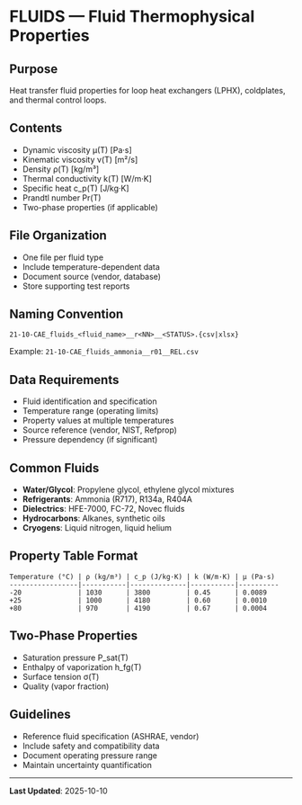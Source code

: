 # FLUIDS — Fluid Thermophysical Properties

## Purpose
Heat transfer fluid properties for loop heat exchangers (LPHX), coldplates, and thermal control loops.

## Contents
- Dynamic viscosity µ(T) [Pa·s]
- Kinematic viscosity ν(T) [m²/s]
- Density ρ(T) [kg/m³]
- Thermal conductivity k(T) [W/m·K]
- Specific heat c_p(T) [J/kg·K]
- Prandtl number Pr(T)
- Two-phase properties (if applicable)

## File Organization
- One file per fluid type
- Include temperature-dependent data
- Document source (vendor, database)
- Store supporting test reports

## Naming Convention
```
21-10-CAE_fluids_<fluid_name>__r<NN>__<STATUS>.{csv|xlsx}
```

Example: `21-10-CAE_fluids_ammonia__r01__REL.csv`

## Data Requirements
- Fluid identification and specification
- Temperature range (operating limits)
- Property values at multiple temperatures
- Source reference (vendor, NIST, Refprop)
- Pressure dependency (if significant)

## Common Fluids
- **Water/Glycol**: Propylene glycol, ethylene glycol mixtures
- **Refrigerants**: Ammonia (R717), R134a, R404A
- **Dielectrics**: HFE-7000, FC-72, Novec fluids
- **Hydrocarbons**: Alkanes, synthetic oils
- **Cryogens**: Liquid nitrogen, liquid helium

## Property Table Format
```
Temperature (°C) | ρ (kg/m³) | c_p (J/kg·K) | k (W/m·K) | µ (Pa·s)
-----------------|-----------|--------------|-----------|----------
-20              | 1030      | 3800         | 0.45      | 0.0089
+25              | 1000      | 4180         | 0.60      | 0.0010
+80              | 970       | 4190         | 0.67      | 0.0004
```

## Two-Phase Properties
- Saturation pressure P_sat(T)
- Enthalpy of vaporization h_fg(T)
- Surface tension σ(T)
- Quality (vapor fraction)

## Guidelines
- Reference fluid specification (ASHRAE, vendor)
- Include safety and compatibility data
- Document operating pressure range
- Maintain uncertainty quantification

---

**Last Updated**: 2025-10-10
